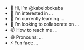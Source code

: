 - 👋 Hi, I’m @kabelobokaba
- 👀 I’m interested in ...
- 🌱 I’m currently learning ...
- 💞️ I’m looking to collaborate on ...
- 📫 How to reach me ...
- 😄 Pronouns: ...
- ⚡ Fun fact: ...

<!---
kabelobokaba/kabelobokaba is a ✨ special ✨ repository because its `README.md` (this file) appears on your GitHub profile.
You can click the Preview link to take a look at your changes.
--->
